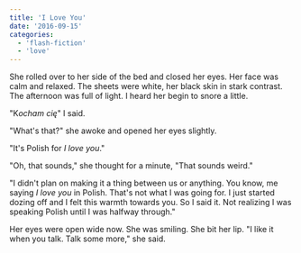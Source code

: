 ```yaml
---
title: 'I Love You'
date: '2016-09-15'
categories:
  - 'flash-fiction'
  - 'love'
---
```


She rolled over to her side of the bed and closed her eyes. Her face was calm
and relaxed. The sheets were white, her black skin in stark contrast. The
afternoon was full of light. I heard her begin to snore a little.

<!-- truncate -->

"K*ocham cię*" I said.

"What's that?" she awoke and opened her eyes slightly.

"It's Polish for _I love you_."

"Oh, that sounds," she thought for a minute, "That sounds weird."

"I didn't plan on making it a thing between us or anything. You know, me saying
_I love you_ in Polish. That's not what I was going for. I just started dozing
off and I felt this warmth towards you. So I said it. Not realizing I was
speaking Polish until I was halfway through."

Her eyes were open wide now. She was smiling. She bit her lip. "I like it when
you talk. Talk some more," she said.
